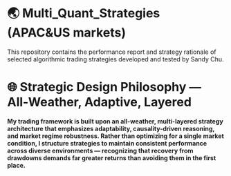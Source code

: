 # 🌏 Multi_Quant_Strategies (APAC&US markets)
This repository contains the performance report and strategy rationale of selected algorithmic trading strategies developed and tested by Sandy Chu. 

# 🌐 Strategic Design Philosophy — All-Weather, Adaptive, Layered
**My trading framework is built upon an all-weather, multi-layered strategy architecture that emphasizes adaptability, causality-driven reasoning, and market regime robustness. Rather than optimizing for a single market condition, I structure strategies to maintain consistent performance across diverse environments — recognizing that recovery from drawdowns demands far greater returns than avoiding them in the first place.**
